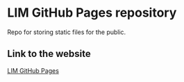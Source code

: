 # LIM GitHub Pages repository

Repo for storing static files for the public.

## Link to the website

[LIM GitHub Pages](https://laboratory-imaging.github.io/)
